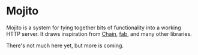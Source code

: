 # Mojito

Mojito is a system for tying together bits of functionality into a working HTTP server.  It draws inspiration from [Chain](http://github.com/hassox/chain/), [fab](http://github.com/jed/fab/), and many other libraries.

There's not much here yet, but more is coming.